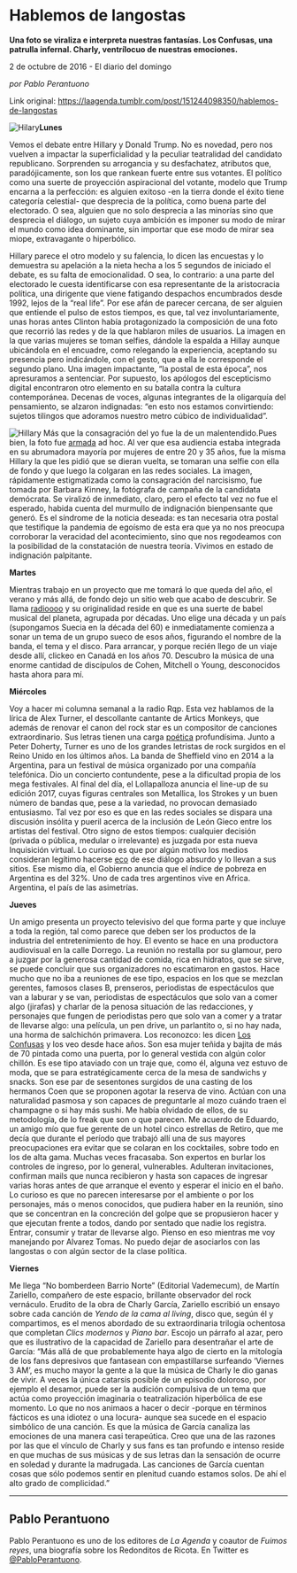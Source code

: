 # Hablemos de langostas

**Una foto se viraliza e interpreta nuestras fantasías. Los Confusas, una patrulla infernal. Charly, ventrílocuo de nuestras emociones.**

2 de octubre de 2016 - El diario del domingo

_por Pablo Perantuono_

Link original: https://laagenda.tumblr.com/post/151244098350/hablemos-de-langostas

![Hilary](https://64.media.tumblr.com/36888c66a63c9244ae10d104b7c03b8c/tumblr_inline_pk0sz89b1G1t6q87u_500.jpg)**Lunes**  



Vemos
el debate entre Hillary y Donald Trump. No es novedad, pero nos
vuelven a impactar la superficialidad y la peculiar teatralidad del
candidato republicano. Sorprenden su arrogancia y su desfachatez,
atributos que, paradójicamente, son los que rankean fuerte entre sus
votantes. El político como una suerte de proyección aspiracional
del votante, modelo que Trump encarna a la perfección: es alguien
exitoso -en la tierra donde el éxito tiene categoría celestial- que
desprecia de la política, como buena parte del electorado. O sea,
alguien que no solo desprecia a las minorías sino que desprecia el
diálogo, un sujeto cuya ambición es imponer su modo de mirar el
mundo como idea dominante, sin importar que ese modo de mirar sea
miope, extravagante o hiperbólico. 


Hillary
parece el otro modelo y su falencia, lo dicen las encuestas y lo
demuestra su apelación a la nieta hecha a los 5 segundos de iniciado
el debate, es su falta de emocionalidad. O sea, lo contrario: a una
parte del electorado le cuesta identificarse con esa representante de
la aristocracia política, una dirigente que viene fatigando
despachos encumbrados desde 1992, lejos de la “real life”.  Por
ese afán de parecer cercana, de ser alguien que entiende el pulso de
estos tiempos, es que, tal vez involuntariamente, unas horas antes
Clinton había protagonizado la composición de una foto
que recorrió las redes y de la que hablaron miles de usuarios. La
imagen en la que varias mujeres se toman selfies, dándole la espalda
a Hillay aunque ubicándola en el encuadre, como relegando la
experiencia, aceptando su presencia pero indicándole, con el gesto,
que a ella le corresponde el segundo plano. Una imagen impactante,
“la postal de esta época”, nos apresuramos a sentenciar. Por
supuesto, los apólogos del escepticismo digital encontraron otro
elemento en su batalla contra la cultura contemporánea. Decenas de
voces, algunas integrantes de la oligarquía del pensamiento, se
alzaron indignadas: “en esto nos estamos convirtiendo: sujetos
tilingos que adoramos nuestro metro cúbico de individualidad”. 


![Hillary](https://64.media.tumblr.com/36888c66a63c9244ae10d104b7c03b8c/tumblr_inline_pk0sz89b1G1t6q87u_500.jpg) Más que la consagración del yo fue la de un malentendido.Pues
bien, la foto fue [armada](https://t.umblr.com/redirect?z=http%3A%2F%2Ftime.com%2F4508252%2Fhillary-clinton-epic-selfie%2F&t=ZmFjYTE3YjlkYmY1MWI3NjRjZmVmNzM4NjE1NGNhYTc3NDE1ZDdjNyxMcU03RGk4dQ%3D%3D&b=t%3AXDz46txpppLgDp7rJlWQpw&p=https%3A%2F%2Flaagenda.tumblr.com%2Fpost%2F151244098350%2Fhablemos-de-langostas&m=1&ts=1705438655)
ad hoc.
Al ver que esa audiencia estaba integrada en su abrumadora mayoría
por mujeres de entre 20 y 35 años, fue la misma Hillary la que les
pidió que se dieran vuelta, se tomaran una selfie con ella de fondo
y que luego la colgaran en las redes sociales. La imagen, rápidamente
estigmatizada como la consagración del narcisismo, fue tomada por
Barbara
Kinney,
la fotógrafa de campaña de la candidata demócrata. Se viralizó de
inmediato, claro, pero el efecto tal vez no fue el esperado, habida
cuenta del murmullo de indignación bienpensante que generó. Es el
síndrome de la noticia deseada: es tan necesaria otra postal que
testifique la pandemia de egoísmo de esta era que ya no nos preocupa
corroborar la veracidad del acontecimiento, sino que nos regodeamos
con la posibilidad de la constatación de nuestra teoría. Vivimos en
estado de indignación palpitante. 


**Martes**  


Mientras
trabajo en un proyecto que me tomará lo que queda del año, el
verano y más allá, de fondo dejo un sitio web que acabo de
descubrir. Se llama [radioooo](http://radiooooo.com/)
y su originalidad reside en que es una suerte de babel musical del
planeta, agrupada por décadas. Uno elige una década y un país
(supongamos Suecia en la década del 60) e inmediatamente comienza a
sonar un tema de un grupo sueco de esos años, figurando el nombre de
la banda, el tema y el disco. Para arrancar, y porque recién llego
de un viaje desde allí, clickeo en Canadá en los años 70. Descubro
la música de una enorme cantidad de discípulos de Cohen, Mitchell o
Young, desconocidos hasta ahora para mí. 


**Miércoles**  


Voy
a hacer mi columna semanal a la radio Rqp. Esta vez hablamos de la
lírica de Alex Turner, el descollante cantante de Artics Monkeys,
que además de renovar el canon del rock star es un compositor de
canciones extraordinario. Sus letras
tienen una carga [poética](https://www.youtube.com/watch?v=rhZbkNXsDG0) profundísima. Junto a Peter Doherty,
Turner es uno de los grandes letristas de rock surgidos en el Reino
Unido en los últimos años. La banda de Sheffield vino en 2014 a la
Argentina, para un festival de música organizado por una compañía
telefónica. Dio un concierto contundente, pese a la dificultad
propia de los mega festivales. Al final del día, el Lollapalloza
anuncia el line-up de su edición 2017, cuyas figuras centrales son
Metallica, los Strokes y un buen número de bandas que, pese a la
variedad,  no provocan demasiado entusiasmo. Tal vez por eso es que
en las redes sociales se dispara una discusión insólita y pueril
acerca de la inclusión de León Gieco entre los artistas del
festival. Otro signo de estos tiempos: cualquier decisión (privada o
pública, medular o irrelevante) es juzgada por esta nueva
Inquisición virtual. Lo curioso es que por algún motivo los medios
consideran legítimo hacerse [eco](http://www.lanacion.com.ar/1942144-leon-gieco-y-los-artistas-argentinos-de-lollapalooza)
de ese diálogo absurdo y lo llevan a sus sitios. Ese mismo día, el
Gobierno anuncia que el índice de pobreza en Argentina es del 32%.
Uno de cada tres argentinos vive en Africa. Argentina, el país de
las asimetrías. 


**Jueves**  


Un
amigo presenta un proyecto televisivo del que forma parte y que
incluye a toda la región, tal como parece que deben ser los
productos de la industria del entretenimiento de hoy. El evento se
hace en una productora audiovisual en la calle Dorrego. La reunión
no restalla por su glamour, pero a juzgar por la generosa cantidad de
comida, rica en hidratos, que se sirve, se puede concluir que sus
organizadores no escatimaron en gastos. Hace mucho que no iba a
reuniones de ese tipo, espacios en los que se mezclan gerentes,
famosos clases B, prenseros, periodistas de espectáculos que van a
laburar y se van, periodistas de espectáculos que solo van a comer
algo (jirafas) y charlar de la penosa situación de las redacciones,
y personajes que fungen de periodistas pero que solo van a comer y a
tratar de llevarse algo: una película, un pen drive, un parlantito
o, si no hay nada, una horma de salchichón primavera. Los reconozco:
les dicen [Los
Confusas](http://www.clarin.com/ciudades/Codigos-tacticas-Confusas-expertos-fiestas_0_628137307.html) y
los veo desde hace años. Son esa mujer teñida y bajita de más de
70 pintada como una puerta, por lo general vestida con algún color
chillón. Es ese tipo ataviado con un traje que, como él, alguna vez
estuvo de moda, que se para estratégicamente cerca de la mesa de
sandwichs y snacks. Son ese par de sesentones surgidos de una casting
de los hermanos Coen que se proponen agotar la reserva de vino.
Actúan con una naturalidad pasmosa y son capaces de preguntarle al
mozo cuándo traen el champagne o si hay más sushi. Me había
olvidado de ellos, de su metodología, de lo freak que son o que
parecen. Me acuerdo de Eduardo, un amigo mío que fue gerente de un
hotel cinco estrellas de Retiro, que me decía que durante el período
que trabajó allí una de sus mayores preocupaciones era evitar que
se colaran en los cocktailes, sobre todo en los de alta gama. Muchas
veces fracasaba. Son expertos en burlar los controles de ingreso, por
lo general, vulnerables. Adulteran invitaciones, confirman mails que
nunca recibieron y hasta son capaces de ingresar varias horas antes
de que arranque el evento y esperar el inicio en el baño. Lo curioso
es que no parecen interesarse por el ambiente o por los personajes,
más o menos conocidos, que pudiera haber en la reunión, sino que se
concentran en la concreción del golpe que se propusieron hacer  y
que ejecutan frente a todos, dando por sentado que nadie los
registra. Entrar, consumir y tratar de llevarse algo. Pienso en eso
mientras me voy manejando por Alvarez Tomas. No puedo dejar de
asociarlos con las langostas o con algún sector de la clase
política.  


**Viernes**  


Me
llega “No bomberdeen Barrio Norte” (Editorial Vademecum), de
Martín Zariello, compañero de este espacio, brillante observador
del rock vernáculo. Erudito de la obra de Charly García, Zariello
escribió un ensayo sobre cada canción de *Yendo
de la cama al living*,
disco que, según él y compartimos, es el menos abordado de su extraordinaria
trilogía ochentosa que completan *Clics
modernos* y *Piano bar*. Escojo un
párrafo al azar, pero que es ilustrativo de la capacidad de
Zariello para desentrañar el arte de García:  “Más
allá de que probablemente haya algo de cierto en la mitología de
los fans depresivos que fantasean con empastillarse surfeando
‘Viernes 3 AM’, es mucho mayor la gente a la que la música de Charly
le dio ganas de vivir. A veces la única catarsis posible de un
episodio doloroso, por ejemplo el desamor, puede ser la audición
compulsiva de un tema que actúa como proyección imaginaria o
teatralización hiperbólica de ese momento. Lo que no nos animaos a
hacer o decir -porque en términos fácticos es una idiotez o una
locura- aunque sea sucede en el espacio simbólico de una canción.
Es que la música de García canaliza las emociones de una manera
casi terapeútica. Creo que una de las razones por las que el vínculo
de Charly y sus fans es tan profundo e intenso reside en que muchas
de sus músicas y de sus letras dan la sensación de ocurre en
soledad y durante la madrugada. Las canciones de García cuentan
cosas que sólo podemos sentir en plenitud cuando estamos solos. De
ahí el alto grado de complicidad.” 


  


---

 Pablo Perantuono
-----------------

 Pablo Perantuono es uno de los editores de *La Agenda* y coautor de *Fuimos reyes*, una biografía sobre los Redonditos de Ricota. En Twitter es [@PabloPerantuono](https://twitter.com/PabloPerantuono). 

